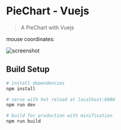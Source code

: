 # PieChart - Vuejs

> A PieChart with Vuejs

mouse coordinates:

![screenshot](https://raw.github.com/andykras/vuejs-piechart/master/pie.gif)

## Build Setup

``` bash
# install dependencies
npm install

# serve with hot reload at localhost:8080
npm run dev

# build for production with minification
npm run build
```

